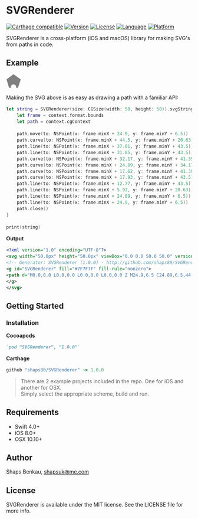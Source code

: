 # SVGRenderer

[![Carthage compatible](https://img.shields.io/badge/Carthage-✓-4BC51D.svg?style=flat)](https://github.com/Carthage/Carthage)
[![Version](https://img.shields.io/cocoapods/v/SVGRenderer.svg?style=flat)](http://cocoapods.org/pods/SVGRenderer)
[![License](https://img.shields.io/cocoapods/l/SVGRenderer.svg?style=flat)](http://cocoapods.org/pods/SVGRenderer)
[![Language](https://img.shields.io/badge/language-swift_4.0-ff69b4.svg)](http://cocoadocs.org/docsets/SVGRenderer)
[![Platform](https://img.shields.io/cocoapods/p/SVGRenderer.svg?style=flat)](http://cocoapods.org/pods/SVGRenderer)

SVGRenderer is a cross-platform (iOS and macOS) library for making SVG's from paths in code.

## Example

<img src="image.png" />

Making the SVG above is as easy as drawing a path with a familiar API:

```swift
let string = SVGRenderer(size: CGSize(width: 50, height: 50)).svgString { context in
    let frame = context.format.bounds
    let path = context.cgContext
            
    path.move(to: NSPoint(x: frame.minX + 24.9, y: frame.minY + 6.5))
    path.curve(to: NSPoint(x: frame.minX + 44.5, y: frame.minY + 20.63), controlPoint1: NSPoint(x: frame.minX + 24.89, y: frame.minY + 6.5), controlPoint2: NSPoint(x: frame.minX + 44.5, y: frame.minY + 20.63))
    path.line(to: NSPoint(x: frame.minX + 37.01, y: frame.minY + 43.5))
    path.line(to: NSPoint(x: frame.minX + 31.85, y: frame.minY + 43.5))
    path.curve(to: NSPoint(x: frame.minX + 32.17, y: frame.minY + 41.39), controlPoint1: NSPoint(x: frame.minX + 32.06, y: frame.minY + 42.83), controlPoint2: NSPoint(x: frame.minX + 32.17, y: frame.minY + 42.12))
    path.curve(to: NSPoint(x: frame.minX + 24.89, y: frame.minY + 34.17), controlPoint1: NSPoint(x: frame.minX + 32.17, y: frame.minY + 37.4), controlPoint2: NSPoint(x: frame.minX + 28.91, y: frame.minY + 34.17))
    path.curve(to: NSPoint(x: frame.minX + 17.62, y: frame.minY + 41.39), controlPoint1: NSPoint(x: frame.minX + 20.87, y: frame.minY + 34.17), controlPoint2: NSPoint(x: frame.minX + 17.62, y: frame.minY + 37.4))
    path.curve(to: NSPoint(x: frame.minX + 17.93, y: frame.minY + 43.5), controlPoint1: NSPoint(x: frame.minX + 17.62, y: frame.minY + 42.12), controlPoint2: NSPoint(x: frame.minX + 17.73, y: frame.minY + 42.83))
    path.line(to: NSPoint(x: frame.minX + 12.77, y: frame.minY + 43.5))
    path.line(to: NSPoint(x: frame.minX + 5.92, y: frame.minY + 20.63))
    path.line(to: NSPoint(x: frame.minX + 24.89, y: frame.minY + 6.5))
    path.line(to: NSPoint(x: frame.minX + 24.9, y: frame.minY + 6.5))
    path.close()
}
    
print(string)
```

**Output**

```svg
<?xml version="1.0" encoding="UTF-8"?>
<svg width="50.0px" height="50.0px" viewBox="0.0 0.0 50.0 50.0" version="1.1" xmlns="http://www.w3.org/2000/svg" xmlns:xlink="http://www.w3.org/1999/xlink">
<!-- Generator: SVGRenderer (1.0.0) - http://github.com/shaps80/SVGRenderer -->
<g id="SVGRenderer" fill="#7F7F7F" fill-rule="nonzero">
<path d="M0.0,0.0 L0.0,0.0 L0.0,0.0 L0.0,0.0 Z M24.9,6.5 C24.89,6.5,44.5,20.63,44.5,20.63 L37.01,43.5 L31.85,43.5 C32.06,42.83,32.17,42.12,32.17,41.39 C32.17,37.4,28.91,34.17,24.89,34.17 C20.87,34.17,17.62,37.4,17.62,41.39 C17.62,42.12,17.73,42.83,17.93,43.5 L12.77,43.5 L5.92,20.63 L24.89,6.5 L24.9,6.5 Z M24.9,6.5"></path>
</g>
</svg>
```

## Getting Started

### Installation

**Cocoapods**

```ruby
`pod "SVGRenderer", "1.0.0"`
```

**Carthage**

```ruby
github "shaps80/SVGRenderer" ~> 1.0.0
```

> There are 2 example projects included in the repo. One for iOS and another for OSX.  
Simply select the appropriate scheme, build and run.

## Requirements

* Swift 4.0+
* iOS 8.0+
* OSX 10.10+

## Author

Shaps Benkau, shapsuk@me.com

## License

SVGRenderer is available under the MIT license. See the LICENSE file for more info.
